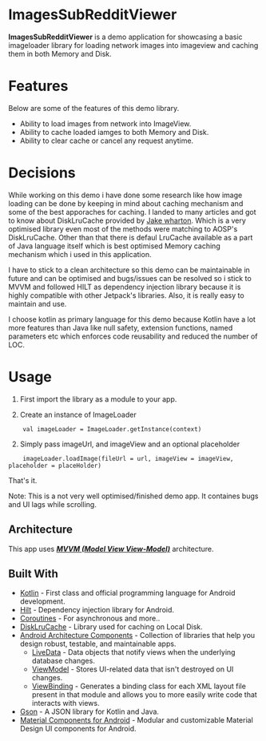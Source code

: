 # ImagesSubRedditViewer

**ImagesSubRedditViewer** is a demo application for showcasing a basic imageloader library for loading network images into imageview and caching them in both Memory and Disk.


# Features

Below are some of the features of this demo library.
- Ability to load images from network into ImageView. 
- Ability to cache loaded iamges to both Memory and Disk.
- Ability to clear cache or cancel any request anytime.

# Decisions

While working on this demo i have done some research like how image loading can be done by keeping in mind about caching mechanism and some of the best apporaches for caching. I landed to many articles 
and got to know about DiskLruCache provided by [Jake wharton](https://github.com/JakeWharton). Which is a very optimised library even most of the methods were matching to AOSP's DiskLruCache.
Other than that there is defaul LruCache available as a part of Java language itself which is best optimised Memory caching mechanism which i used in this application.

I have to stick to a clean architecture so this demo can be maintainable in future and can be optimised and bugs/issues can be resolved so i stick to MVVM and followed HILT as 
dependency injection library because it is highly compatible with other Jetpack's libraries. Also, it is really easy to maintain and use.

I choose kotlin as primary language for this demo because Kotlin have a lot more features than Java like null safety, extension functions, named parameters etc which enforces code reusability and reduced the number of LOC.

# Usage

1. First import the library as a module to your app.

2. Create an instance of ImageLoader
```
    val imageLoader = ImageLoader.getInstance(context)
```

2. Simply pass imageUrl, and imageView and an optional placeholder
```
    imageLoader.loadImage(fileUrl = url, imageView = imageView, placeholder = placeHolder)
```

That's it.

Note: This is a not very well optimised/finished demo app. It containes bugs and UI lags while scrolling.

## Architecture
This app uses [***MVVM (Model View View-Model)***](https://developer.android.com/jetpack/docs/guide#recommended-app-arch) architecture.

## Built With
- [Kotlin](https://kotlinlang.org/) - First class and official programming language for Android development.
- [Hilt](https://developer.android.com/training/dependency-injection/hilt-jetpack) - Dependency injection library for Android.
- [Coroutines](https://kotlinlang.org/docs/reference/coroutines-overview.html) - For asynchronous and more..
- [DiskLruCache](https://github.com/JakeWharton/DiskLruCache) - Library used for caching on Local Disk.
- [Android Architecture Components](https://developer.android.com/topic/libraries/architecture) - Collection of libraries that help you design robust, testable, and maintainable apps.
  - [LiveData](https://developer.android.com/topic/libraries/architecture/livedata) - Data objects that notify views when the underlying database changes.
  - [ViewModel](https://developer.android.com/topic/libraries/architecture/viewmodel) - Stores UI-related data that isn't destroyed on UI changes. 
  - [ViewBinding](https://developer.android.com/topic/libraries/view-binding) - Generates a binding class for each XML layout file present in that module and allows you to more easily write code that interacts with views.
- [Gson](https://github.com/google/gson) - A JSON library for Kotlin and Java.
- [Material Components for Android](https://github.com/material-components/material-components-android) - Modular and customizable Material Design UI components for Android.
